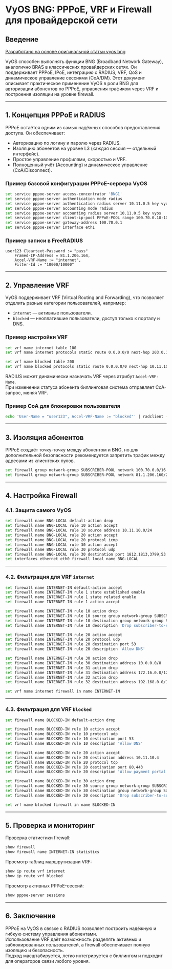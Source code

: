 # VyOS BNG: PPPoE, VRF и Firewall для провайдерской сети

## Введение

[Разработано на основе оригинальной статьи vyos bng](https://pages.vyos.io/hubfs/BRAS-BNG/VyOS%20BNG%20-%20Deployment%20Guide.pdf)

VyOS способен выполнять функции BNG (Broadband Network Gateway), аналогично BRAS в классических провайдерских сетях. Он поддерживает PPPoE, IPoE, интеграцию с RADIUS, VRF, QoS и динамическое управление сессиями (CoA/DM). Этот документ описывает практическое применение VyOS в роли BNG для авторизации абонентов по PPPoE, управления трафиком через VRF и построения изоляции на уровне firewall.

---

## 1. Концепция PPPoE и RADIUS

PPPoE остаётся одним из самых надёжных способов предоставления доступа. Он обеспечивает:
- Авторизацию по логину и паролю через RADIUS.
- Изоляцию абонентов на уровне L3 (каждая сессия — отдельный интерфейс).
- Простое управление профилями, скоростью и VRF.
- Полноценный учёт (Accounting) и динамическое управление (CoA/Disconnect).

### Пример базовой конфигурации PPPoE-сервера VyOS

```bash
set service pppoe-server access-concentrator 'BNG1'
set service pppoe-server authentication mode radius
set service pppoe-server authentication radius server 10.11.0.5 key vyos
set service pppoe-server accounting mode radius
set service pppoe-server accounting radius server 10.11.0.5 key vyos
set service pppoe-server client-ip-pool PPPoE-POOL range 100.70.0.10-100.70.0.254
set service pppoe-server gateway-address 100.70.0.1
set service pppoe-server interface eth1
```

### Пример записи в FreeRADIUS

```text
user123 Cleartext-Password := "pass"
    Framed-IP-Address = 81.1.206.164,
    Accel-VRF-Name := "internet",
    Filter-Id := "10000/10000"
```

---

## 2. Управление VRF

VyOS поддерживает VRF (Virtual Routing and Forwarding), что позволяет отделить разные категории пользователей, например:
- `internet` — активные пользователи.
- `blocked` — неоплатившие пользователи, доступ только к порталу и DNS.

### Пример настройки VRF

```bash
set vrf name internet table 100
set vrf name internet protocols static route 0.0.0.0/0 next-hop 203.0.113.254

set vrf name blocked table 200
set vrf name blocked protocols static route 0.0.0.0/0 next-hop 10.11.10.4
```

RADIUS может динамически назначать VRF через атрибут `Accel-VRF-Name`.  
При изменении статуса абонента биллинговая система отправляет CoA-запрос, меняя VRF.

### Пример CoA для блокировки пользователя

```bash
echo 'User-Name = "user123", Accel-VRF-Name := "blocked"' | radclient -x 10.11.0.5:3799 coa vyos-secret
```

---

## 3. Изоляция абонентов

PPPoE создаёт точку-точку между абонентом и BNG, но для дополнительной безопасности рекомендуется запретить трафик между адресами из клиентских пулов.

```bash
set firewall group network-group SUBSCRIBER-POOL network 100.70.0.0/16
set firewall group network-group SUBSCRIBER-POOL network 81.1.206.160/27
```

---

## 4. Настройка Firewall

### 4.1. Защита самого VyOS

```bash
set firewall name BNG-LOCAL default-action drop
set firewall name BNG-LOCAL rule 10 action accept
set firewall name BNG-LOCAL rule 10 source address 10.11.10.0/24
set firewall name BNG-LOCAL rule 20 action accept
set firewall name BNG-LOCAL rule 20 protocol icmp
set firewall name BNG-LOCAL rule 30 action accept
set firewall name BNG-LOCAL rule 30 protocol udp
set firewall name BNG-LOCAL rule 30 destination port 1812,1813,3799,53
set interfaces ethernet eth0 firewall local name BNG-LOCAL
```

---

### 4.2. Фильтрация для VRF `internet`

```bash
set firewall name INTERNET-IN default-action accept
set firewall name INTERNET-IN rule 1 state established enable
set firewall name INTERNET-IN rule 1 state related enable
set firewall name INTERNET-IN rule 1 action accept

set firewall name INTERNET-IN rule 10 action drop
set firewall name INTERNET-IN rule 10 source group network-group SUBSCRIBER-POOL
set firewall name INTERNET-IN rule 10 destination group network-group SUBSCRIBER-POOL
set firewall name INTERNET-IN rule 10 description 'Drop subscriber-to-subscriber'

set firewall name INTERNET-IN rule 20 action accept
set firewall name INTERNET-IN rule 20 protocol udp
set firewall name INTERNET-IN rule 20 destination port 53
set firewall name INTERNET-IN rule 20 description 'Allow DNS'

set firewall name INTERNET-IN rule 30 action drop
set firewall name INTERNET-IN rule 30 destination address 10.0.0.0/8
set firewall name INTERNET-IN rule 31 action drop
set firewall name INTERNET-IN rule 31 destination address 172.16.0.0/12
set firewall name INTERNET-IN rule 32 action drop
set firewall name INTERNET-IN rule 32 destination address 192.168.0.0/16

set vrf name internet firewall in name INTERNET-IN
```

---

### 4.3. Фильтрация для VRF `blocked`

```bash
set firewall name BLOCKED-IN default-action drop

set firewall name BLOCKED-IN rule 10 action accept
set firewall name BLOCKED-IN rule 10 protocol udp
set firewall name BLOCKED-IN rule 10 destination port 53
set firewall name BLOCKED-IN rule 10 description 'Allow DNS'

set firewall name BLOCKED-IN rule 20 action accept
set firewall name BLOCKED-IN rule 20 destination address 10.11.10.4
set firewall name BLOCKED-IN rule 20 protocol tcp
set firewall name BLOCKED-IN rule 20 destination port 80,443
set firewall name BLOCKED-IN rule 20 description 'Allow payment portal'

set firewall name BLOCKED-IN rule 30 action drop
set firewall name BLOCKED-IN rule 30 source group network-group SUBSCRIBER-POOL
set firewall name BLOCKED-IN rule 30 destination group network-group SUBSCRIBER-POOL
set firewall name BLOCKED-IN rule 30 description 'Drop subscriber-to-subscriber'

set vrf name blocked firewall in name BLOCKED-IN
```

---

## 5. Проверка и мониторинг

Проверка статистики firewall:
```bash
show firewall
show firewall name INTERNET-IN statistics
```

Просмотр таблиц маршрутизации VRF:
```bash
show ip route vrf internet
show ip route vrf blocked
```

Просмотр активных PPPoE-сессий:
```bash
show pppoe-server sessions
```

---

## 6. Заключение

PPPoE на VyOS в связке с RADIUS позволяет построить надёжную и гибкую систему управления абонентами.  
Использование VRF даёт возможность разделять активных и заблокированных пользователей, а firewall обеспечивает полную изоляцию и безопасность.  
Подход масштабируется, легко интегрируется с биллингом и подходит для операторов связи любого уровня.
